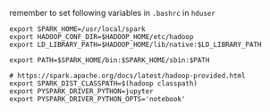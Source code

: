 
remember to set following variables in `.bashrc` in `hduser`

```bash=
export SPARK_HOME=/usr/local/spark
export HADOOP_CONF_DIR=$HADOOP_HOME/etc/hadoop
export LD_LIBRARY_PATH=$HADOOP_HOME/lib/native:$LD_LIBRARY_PATH

export PATH=$SPARK_HOME/bin:$SPARK_HOME/sbin:$PATH

# https://spark.apache.org/docs/latest/hadoop-provided.html
export SPARK_DIST_CLASSPATH=$(hadoop classpath)
export PYSPARK_DRIVER_PYTHON=jupyter
export PYSPARK_DRIVER_PYTHON_OPTS='notebook'


```

